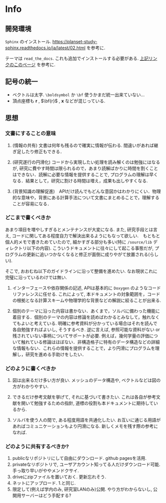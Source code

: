 # Info
## 開発環境
`Sphinx` のインストール. https://planset-study-sphinx.readthedocs.io/ja/latest/02.html を参考に.

テーマは `read_the_docs`. これも追加でインストールする必要がある. [上記リンクのこのページ](https://planset-study-sphinx.readthedocs.io/ja/latest/06.html) を参考に.

## 記号の統一
  - ベクトルは太字. `\boldsymbol` か `\bf` 使うかまだ統一出来ていない...
  - 頂点座標も $\bm{r}$ , $\bf{r}$ , $\bm{x}$ などが混じっている.


## 思想
### 文書にすることの意味
1. (情報の共有) 文書は何年も残るので確実に情報が伝わる. 間違いがあれば継ぎ足したり修正もできる．

2. (研究遂行の円滑化) コードから実現したい処理を読み解くのは勉強にはなるが, 研究に費やす時間は限られるので，あまり読解ばかりに時間を割くことはできない．読解に必要な情報を提供することで, プログラムの理解は早くなる．結果として，研究に割ける時間は増え，成果も出しやすくなる. 
   
3. (背景知識の理解促進)　APIだけ読んでもどんな意図かはわかりにくい．物理的な意味や，背景にある計算手法について文書にまとめることで，理解することが容易になる．


### どこまで書くべきか
あまり項目を増やしすぎるとメンテナンスが大変になる. また, 研究手段とは言え, コードに関してある程度自力で解決出来るようにもなって欲しい.　もともと個人的メモで書きためていたので, 細かすぎる部分も多い(特に `/source/lib` ディレクトリ以下の内容). こういうドキュメントに往々にして起こる事態だが, プログラムの更新に追いつかなくなると修正が面倒に成りやがて放置される(らしい). 

そこで, おおむね以下のガイドラインに沿って整備を進めたい. なお現状これに完璧に沿っているわけでは無い.

1. インターフェースや依存関係の記述, APIは基本的に `Doxygen` のようなコードリファレンスに任せる. これによって, 本ドキュメントの対象範囲を，コードの根拠となる計算スキームや物理学的な背景などの解説に絞ることが出来る.

2. 個別のテーマに沿った内容は書かない．あくまで，ソルバに備わった機能に着目する．個別のテーマの内容は修論を読めばわかるとみなして，触れなくてもよいと考えている. 明確に参考資料が分かっている場合はそれを読んで各自勉強すればよいし, そうするべき.
逆に言えば, 参照可能な資料がない or 残されていない事柄についてサポートが必要. 例えば，幾何学量の評価について触れている修論はほぼない．非構造格子に特有のデータ構造などの詳細な情報もない．これらの情報を提供することで，より円滑にプログラムを理解し，研究を進める手助けをしたい．

### どのように書くべきか
1. 図は出来るだけ多い方が良い. メッシュのデータ構造や, ベクトルなどは図の方がわかりやすい.

2. できるだけ参考文献を挙げて, それに基づいて書きたい. これは各自が参考文献を開いて勉強するための指針, 道標の役割も本ドキュメントに期待しているから.

3. ソルバを使う人の間で, ある程度用語を共通化したい. お互いに通じる用語があればコミュニケーションもより円滑になる. 新しくメモを残す際の参考になれば.

### どのように共有するべきか?
1. publicなリポジトリにして自由にダウンロード. github pagesを活用. 
2. privateなリポジトリで, ユーザアカウント知ってる人だけダウンロード可能. 手っ取り早いがややメンドクサイ.
3. driveにzipファイルを置いておく. 更新忘れそう.
4. ネットにアップロード. 1.と同じ.
5. 限定して(例えば学内のみ, 研究室LANのみ)公開. やり方がわからないし, 公開用サーバーはどう手配する?